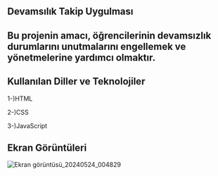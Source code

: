 Devamsılık Takip Uygulması
-------------------------------------------------------------------------------------------------------------------------------------------------------------
Bu projenin amacı, öğrencilerinin devamsızlık durumlarını unutmalarını engellemek ve yönetmelerine
yardımcı olmaktır.
-------------------------------------------------------------------------------------------------------------------------------------------------------------

Kullanılan Diller ve Teknolojiler
-------------------------------------------------------------------------------------------------------------------------------------------------------------
1-)HTML

2-)CSS

3-)JavaScript

Ekran Görüntüleri
-------------------------------------------------------------------------------------------------------------------------------------------------------------
![Ekran görüntüsü_20240524_004829](https://github.com/bilalakb/Devamsizlik_Takip/assets/98328978/5fe0bdab-a7ff-4712-9862-be81929535ba)

